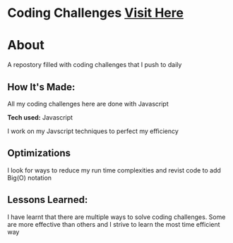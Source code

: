 # Coding Challenges <a href="https://www.codewars.com/users/KrazyyK9" target="_blank">Visit Here</a> 

# About
A repostory filled with coding challenges that I push to daily

## How It's Made:
All my coding challenges here are done with Javascript

**Tech used:** Javascript

I work on my Javscript techniques to perfect my efficiency


## Optimizations

I look for ways to reduce my run time complexities and revist code to add Big(O) notation



## Lessons Learned:
I have learnt that there are multiple ways to solve coding challenges. Some are more effective than others and I strive to learn the most time efficient way
